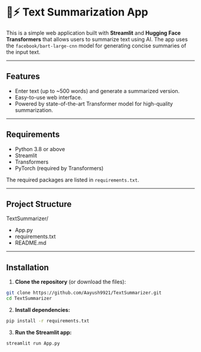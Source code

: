 # 📝⚡ Text Summarization App

This is a simple web application built with **Streamlit** and **Hugging Face Transformers** that allows users to summarize text using AI. The app uses the `facebook/bart-large-cnn` model for generating concise summaries of the input text.

---

## Features

- Enter text (up to ~500 words) and generate a summarized version.
- Easy-to-use web interface.
- Powered by state-of-the-art Transformer model for high-quality summarization.

---

## Requirements

- Python 3.8 or above
- Streamlit
- Transformers
- PyTorch (required by Transformers)

The required packages are listed in `requirements.txt`.

---
## Project Structure

TextSummarizer/
 - App.py            
 - requirements.txt  
 - README.md         
---

## Installation

1. **Clone the repository** (or download the files):

```bash
git clone https://github.com/Aayush9921/TextSummarizer.git
cd TextSummarizer
```

2. **Install dependencies:**

```bash
pip install -r requirements.txt
```
3. **Run the Streamlit app:**
   
```bash
streamlit run App.py
```
